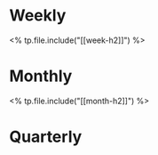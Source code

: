 # Weekly

<% tp.file.include("[[week-h2]]") %>

# Monthly

<% tp.file.include("[[month-h2]]") %>

# Quarterly